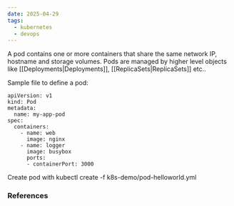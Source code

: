 ```yaml
---
date: 2025-04-29
tags:
  - kubernetes
  - devops
---
```

A pod contains one or more containers that share the same network IP, hostname and storage volumes.
Pods are managed by higher level objects like [[Deployments|Deployments]], [[ReplicaSets|ReplicaSets]] etc..

Sample file to define a pod:

```
apiVersion: v1
kind: Pod
metadata:
  name: my-app-pod
spec:
  containers:
    - name: web
      image: nginx
    - name: logger
      image: busybox
	  ports:
	  - containerPort: 3000

```

Create pod with kubectl create -f k8s-demo/pod-helloworld.yml


### References

